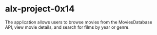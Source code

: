# alx-project-0x14
 The application allows users to browse movies from the MoviesDatabase API, view movie details, and search for films by year or genre. 
